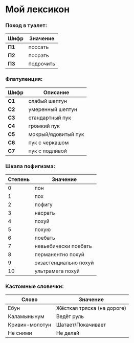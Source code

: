 # Мой лексикон

### Поход в туалет:
| Шифр | Значение |
| --- | --- |
| **П1** | поссать |
| **П2** | посрать |
| **П3** | подрочить |

### Флатуленция:
| Шифр | Описание |
| --- | --- |
| **С1** | слабый шептун |
| **С2** | умеренный шептун |
| **С3** | стандартный пук |
| **С4** | громкий пук |
| **С5** | мокрый/ядовитый пук |
| **С6** | пук с черкашом |
| **C7** | пук с подливой |
### Шкала пофигизма:
| Степень | Значение |
| --- | --- |
| 0 | пон |
| 1 | пох |
| 2 | пофигу |
| 3 | насрать |
| 4 | похуй |
| 5 | похую |
| 6 | поебать |
| 7 | невьебически поебать |
| 8 | перманентно похуй |
| 9 | экзастенциально похуй |
| 10 | ультрамега похуй |
### Кастомные словечки:
| Слово | Значение |
| --- | --- |
| Ебун | Жёсткая тряска (на дороге) |
| Каламынынум | Ведёт руль |
| Кривин-молотун | Шатает/Покачивает |
| Не сними | Не делай |
